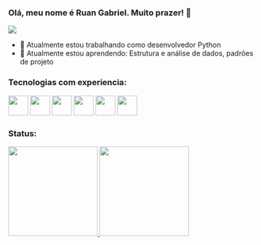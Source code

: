 ### Olá, meu nome é Ruan Gabriel. Muito prazer! 🤞
![](https://github.com/halfrost/halfrost/blob/master/icons/header_1.png)

- 🔭 Atualmente estou trabalhando como desenvolvedor Python
- 🌱 Atualmente estou aprendendo: Estrutura e análise de dados, padrões de projeto


### Tecnologias com experiencia:

  <img width="40" height="40" style="display:inline-block" src="https://cdn.jsdelivr.net/gh/devicons/devicon/icons/java/java-original.svg" /> <img width="40" height="40" style="display:inline-block" src="https://cdn.jsdelivr.net/gh/devicons/devicon/icons/javascript/javascript-original.svg" /> <img width="40" height="40" style="display:inline-block" src="https://cdn.jsdelivr.net/gh/devicons/devicon/icons/python/python-original-wordmark.svg" /> <img width="40" height="40" style="display:inline-block" src="https://cdn.jsdelivr.net/gh/devicons/devicon/icons/php/php-original.svg" /> <img width="40" height="40" style="display:inline-block" src="https://cdn.jsdelivr.net/gh/devicons/devicon/icons/css3/css3-original.svg" /> <img width="40" height="40" style="display:inline-block" src="https://cdn.jsdelivr.net/gh/devicons/devicon/icons/html5/html5-original.svg" />


          

### Status:

<div>
<a href="https://github.com/ruangab">
<img height="180em" src="https://github-readme-stats.vercel.app/api/top-langs/?username=ruangab&layout=compact&langs_count=7&theme=radical"/>
<img height="180em" src="https://github-readme-stats.vercel.app/api?username=ruangab&show_icons=true&theme=radical&include_all_commits=true&count_private=true"/>
</div>
  
  
  
<!--
**ruangab/ruangab** is a ✨ _special_ ✨ repository because its `README.md` (this file) appears on your GitHub profile.
Here are some ideas to get you started:

- 🔭 I’m currently working on ...
- 🌱 I’m currently learning ...
- 👯 I’m looking to collaborate on ...
- 🤔 I’m looking for help with ...
- 💬 Ask me about ...
- 📫 How to reach me: ...
- 😄 Pronouns: ...
- ⚡ Fun fact: ...
-->
